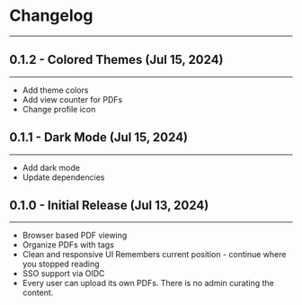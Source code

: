 # Changelog
<hr>

## 0.1.2 - Colored Themes (Jul 15, 2024)
<hr>

* Add theme colors
* Add view counter for PDFs
* Change profile icon



## 0.1.1 - Dark Mode (Jul 15, 2024)
<hr>

* Add dark mode
* Update dependencies

## 0.1.0 - Initial Release (Jul 13, 2024)
<hr>

* Browser based PDF viewing
* Organize PDFs with tags
* Clean and responsive UI Remembers current position - continue where you stopped reading
* SSO support via OIDC
* Every user can upload its own PDFs. There is no admin curating the content.

